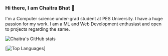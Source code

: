 ### Hi there, I am Chaitra Bhat 👋


I'm a Computer science under-grad student at PES University. I have a huge passion for my work. I am a ML and Web Development enthusiast and open to projects regarding the same.


![Chaitra's GitHub stats](https://github-readme-stats.vercel.app/api?username=Chaitra-Bhat383&count_private=true&theme=radical&showicons=true])


[![Top Languages](https://github-readme-stats.vercel.app/api/top-langs/?username=Chaitra-Bhat-383&layout=compact&show_icons=true&theme=radical)]


